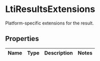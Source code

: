

# LtiResultsExtensions

Platform-specific extensions for the result.

## Properties

| Name | Type | Description | Notes |
|------------ | ------------- | ------------- | -------------|



